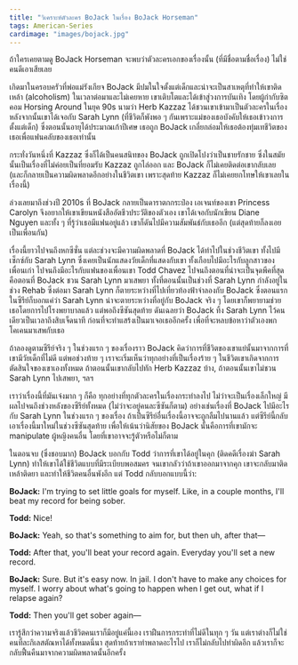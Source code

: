 ```yaml
---
title: "วิเคราะห์ตัวละคร BoJack ในเรื่อง BoJack Horseman"
tags: American-Series
cardimage: "images/bojack.jpg"
---
```


ถ้าใครเคยตามดู BoJack Horseman จะพบว่าตัวละครเอกของเรื่องนั้น (ที่มีชื่อตามชื่อเรื่อง) ไม่ใช่คนดีเอาเสียเลย

เกิดมาในครอบครัวที่พ่อแม่รังเกียจ BoJack มีปมในใจตั้งแต่เด็กและน่าจะเป็นสาเหตุที่ทำให้เขาติดเหล้า (alcoholism) ในเวลาต่อมาและไม่เคยหาย เขาเติบโตและได้เข้าสู่วงการบันเทิง โดยผู้กำกับซิตคอม Horsing Around ในยุค 90s นามว่า Herb Kazzaz ได้ชวนเขาเข้ามาเป็นตัวละครในเรื่อง หลังจากนั้นเขาได้เจอกับ Sarah Lynn (ที่ชีวิตก็พังพอ ๆ กันเพราะแม่ของเธอบังคับให้เธอเข้าวงการตั้งแต่เด็ก) ซึ่งตอนนั้นอายุได้ประมาณเก้าปีเศษ เธอถูก BoJack เกลี่ยกล่อมให้เธอต้องทุ่มเทชีวิตของเธอเพื่อแฟนคลับของเธอเท่านั้น

กระทั่งวันหนึ่งที่ Kazzaz ซึ่งก็ได้เป็นคนสนิทของ BoJack ถูกเปิดโปงว่าเป็นชายรักชาย ซึ่งในสมัยนั้นเป็นเรื่องที่ไม่ค่อยเป็นที่ยอมรับ Kazzaz ถูกไล่ออก และ BoJack ก็ไม่เคยติดต่อเขากลับเลย (และก็กลายเป็นความผิดพลาดอีกอย่างในชีวิตเขา เพราะสุดท้าย Kazzaz ก็ไม่เคยยกโทษให้เขาเลยในเรื่องนี้)

ล่วงเลยมาถึงช่วงปี 2010s ที่ BoJack กลายเป็นดาราตกกระป๋อง เอเจนท์ของเขา Princess Carolyn จึงอยากให้เขาเขียนหนังสืออัตชีวประวัติของตัวเอง เขาได้เจอกับนักเขียน Diane Nguyen และทั้ง ๆ ที่รู้ว่าเธอมีแฟนอยู่แล้ว เขาก็ดันไปมีความสัมพันธ์กับเธออีก (แต่สุดท้ายก็ลงเอยเป็นเพื่อนกัน)

เรื่องนี้ยาวไปจนถึงหกซีซั่น แต่ละช่วงจะมีความผิดพลาดที่ BoJack ได้ทำไปในช่วงชีวิตเขา ทั้งไปมีเซ็กซ์กับ Sarah Lynn ซึ่งเคยเป็นนักแสดงวัยเด็กที่แสดงกับเขา ทั้งเกือบไปมีอะไรกับลูกสาวของเพื่อนเก่า ไปจนถึงมีอะไรกับแฟนของเพื่อนเขา Todd Chavez ไปจนถึงตอนที่น่าจะเป็นจุดพีคที่สุด คือตอนที่ BoJack ชวน Sarah Lynn มาเสพยา ทั้งที่ตอนนั้นเป็นช่วงที่ Sarah Lynn กำลังอยู่ในช่วง Rehab ซึ่งต่อมา Sarah Lynn ก็ตายระหว่างที่ไปเที่ยวท้องฟ้าจำลองกับ BoJack ซึ่งตอนแรกในซีรีย์ก็บอกแค่ว่า Sarah Lynn น่าจะตายระหว่างที่อยู่กับ BoJack จริง ๆ โดยเขาก็พยายามช่วยเธอโดยการไปโรงพยาบาลแล้ว แต่พอถึงซีซันสุดท้าย ดันเฉลยว่า BoJack ทิ้ง Sarah Lynn ไว้คนเดียวเป็นเวลาถึงสิบเจ็ดนาที ก่อนที่จะทำแสร้งเป็นมาเจอเธออีกครั้ง เพื่อที่จะหลบข้อหาว่าตัวเองพกโคเคนมาเสพกับเธอ

ถ้าลองดูตามซีรีย์จริง ๆ ในช่วงแรก ๆ ของเรื่องราว BoJack คิดว่าการที่ชีวิตของเขาแย่นั้นมาจากการที่เขามีวัยเด็กที่ไม่ดี แต่พอช่วงท้าย ๆ เราจะเริ่มเห็นว่าทุกอย่างที่เป็นเรื่องร้าย ๆ ในชีวิตเขาเกิดจากการตัดสินใจของเขาเองทั้งหมด ถ้าตอนนั้นเขากลับไปทัก Herb Kazzaz บ้าง, ถ้าตอนนั้นเขาไม่ชวน Sarah Lynn ไปเสพยา, ฯลฯ

เราว่าเรื่องนี้ที่มันเจ๋งมาก ๆ ก็คือ ทุกอย่างที่ทุกตัวละครในเรื่องกระทำลงไป ไม่ว่าจะเป็นเรื่องเล็กใหญ่ มีผลไปจนถึงช่วงหลังของซีรีย์ทั้งหมด (ไม่ว่าจะอยู่คนละซีซันก็ตาม) อย่างเช่นเรื่องที่ BoJack ไปมีอะไรกับ Sarah Lynn ในช่วงแรก ๆ ของเรื่อง ถ้าเป็นซีรีย์อื่นเรื่องนี้อาจจะถูกลืมไปนานแล้ว แต่ซีรีย์นี้กลับเอาเรื่องนี้มาใหม่ในช่วงซีซันสุดท้าย เพื่อให้เน้นว่านิสัยของ BoJack นั้นคือการที่เขามักจะ manipulate ผู้หญิงคนอื่น โดยที่เขาอาจจะรู้ตัวหรือไม่ก็ตาม

ในตอนจบ (ซึ่งชอบมาก) BoJack บอกกับ Todd ว่าการที่เขาได้อยู่ในคุก (ติดคดีเรื่องฆ่า Sarah Lynn) ทำให้เขาได้ใช้ชีวิตแบบที่มีระเบียบพอสมคร จนเขากลัวว่าถ้าเขาออกมาจากคุก เขาจะกลับมาติดเหล้าติดยา และทำให้ชีวิตคนอื่นพังอีก แต่ Todd กลับบอกแบบนี้ว่า:

**BoJack:** I'm trying to set little goals for myself. Like, in a couple months, I'll beat my record for being sober.

**Todd:** Nice!

**BoJack:** Yeah, so that's something to aim for, but then uh, after that—

**Todd:** After that, you'll beat your record again. Everyday you'll set a new record.

**BoJack:** Sure. But it's easy now. In jail. I don't have to make any choices for myself. I worry about what's going to happen when I get out, what if I relapse again?

**Todd:** Then you'll get sober again—

เรารู้สึกว่าความจริงแล้วชีวิตคนเราก็มีอยู่แค่นี้เอง เราฝืนการกระทำที่ไม่ดีในทุก ๆ วัน แต่เราต่างก็ไม่ใช่คนที่ละกิเลสตัณหาได้ทั้งหมดนี่นา สุดท้ายถ้าเราทำพลาดอะไรไป เราก็ไม่กลับไปทำผิดอีก แล้วเราก็จะกลับฟื้นคืนมาจากความผิดพลาดนั้นอีกครั้ง

